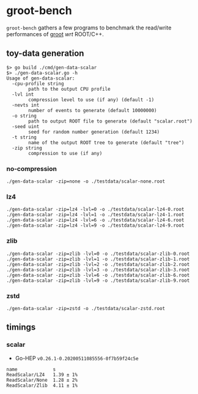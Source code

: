 # groot-bench

`groot-bench` gathers a few programs to benchmark the read/write performances of [groot](https://go-hep.org/x/hep/groot) _wrt_ ROOT/C++.

## toy-data generation

```
$> go build ./cmd/gen-data-scalar
$> ./gen-data-scalar.go -h
Usage of gen-data-scalar:
  -cpu-profile string
    	path to the output CPU profile
  -lvl int
    	compression level to use (if any) (default -1)
  -nevts int
    	number of events to generate (default 10000000)
  -o string
    	path to output ROOT file to generate (default "scalar.root")
  -seed uint
    	seed for random number generation (default 1234)
  -t string
    	name of the output ROOT tree to generate (default "tree")
  -zip string
    	compression to use (if any)
```

### no-compression

```
./gen-data-scalar -zip=none -o ./testdata/scalar-none.root
```

### lz4

```
./gen-data-scalar -zip=lz4 -lvl=0 -o ./testdata/scalar-lz4-0.root
./gen-data-scalar -zip=lz4 -lvl=1 -o ./testdata/scalar-lz4-1.root
./gen-data-scalar -zip=lz4 -lvl=6 -o ./testdata/scalar-lz4-6.root
./gen-data-scalar -zip=lz4 -lvl=9 -o ./testdata/scalar-lz4-9.root
```

### zlib

```
./gen-data-scalar -zip=zlib -lvl=0 -o ./testdata/scalar-zlib-0.root
./gen-data-scalar -zip=zlib -lvl=1 -o ./testdata/scalar-zlib-1.root
./gen-data-scalar -zip=zlib -lvl=2 -o ./testdata/scalar-zlib-2.root
./gen-data-scalar -zip=zlib -lvl=3 -o ./testdata/scalar-zlib-3.root
./gen-data-scalar -zip=zlib -lvl=6 -o ./testdata/scalar-zlib-6.root
./gen-data-scalar -zip=zlib -lvl=9 -o ./testdata/scalar-zlib-9.root
```

### zstd

```
./gen-data-scalar -zip=zstd -o ./testdata/scalar-zstd.root
```

## timings

### scalar

- Go-HEP `v0.26.1-0.20200511085556-0f7b59f24c5e`

```
name             s
ReadScalar/LZ4   1.39 ± 1%
ReadScalar/None  1.28 ± 2%
ReadScalar/Zlib  4.11 ± 1%
```
